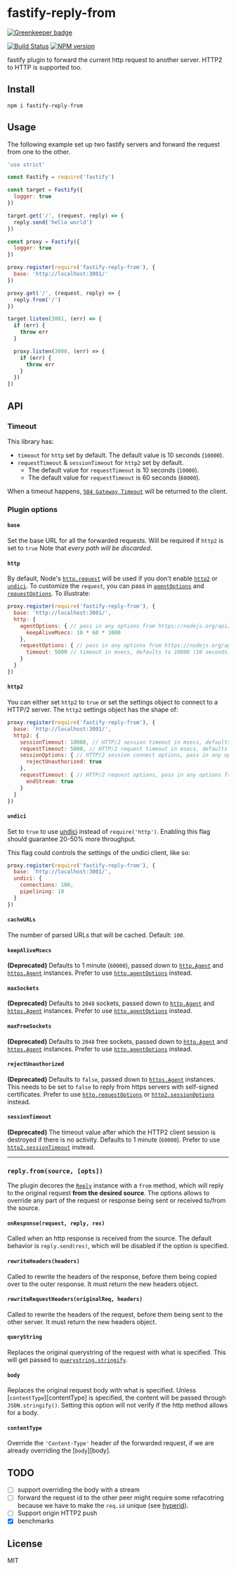 # fastify-reply-from

[![Greenkeeper badge](https://badges.greenkeeper.io/fastify/fastify-reply-from.svg)](https://greenkeeper.io/)

[![Build Status](https://travis-ci.org/fastify/fastify-reply-from.svg?branch=master)](https://travis-ci.org/fastify/fastify-reply-from)
[![NPM version](https://img.shields.io/npm/v/fastify-reply-from.svg?style=flat)](https://www.npmjs.com/package/fastify-reply-fromm)

fastify plugin to forward the current http request to another server.
HTTP2 to HTTP is supported too.

## Install

```
npm i fastify-reply-from
```

## Usage

The following example set up two fastify servers and forward the request
from one to the other.

```js
'use strict'

const Fastify = require('fastify')

const target = Fastify({
  logger: true
})

target.get('/', (request, reply) => {
  reply.send('hello world')
})

const proxy = Fastify({
  logger: true
})

proxy.register(require('fastify-reply-from'), {
  base: 'http://localhost:3001/'
})

proxy.get('/', (request, reply) => {
  reply.from('/')
})

target.listen(3001, (err) => {
  if (err) {
    throw err
  }

  proxy.listen(3000, (err) => {
    if (err) {
      throw err
    }
  })
})
```

## API

### Timeout

This library has:
- `timeout` for `http` set by default. The default value is 10 seconds (`10000`).
- `requestTimeout` & `sessionTimeout` for `http2` set by default.
  - The default value for `requestTimeout` is 10 seconds (`10000`).
  - The default value for `requestTimeout` is 60 seconds (`60000`).

When a timeout happens, [`504 Gateway Timeout`](https://developer.mozilla.org/en-US/docs/Web/HTTP/Status/504)
will be returned to the client.

### Plugin options

#### `base`

Set the base URL for all the forwarded requests. Will be required if `http2` is set to `true`
Note that _every path will be discarded_.

#### `http`
By default, Node's [`http.request`](https://nodejs.org/api/http.html#http_http_request_options_callback)
will be used if you don't enable [`http2`](#http2) or [`undici`](#undici). To customize the `request`,
you can pass in [`agentOptions`](https://nodejs.org/api/http.html#http_new_agent_options) and
[`requestOptions`](https://nodejs.org/api/http.html#http_http_request_options_callback). To illustrate:

```js
proxy.register(require('fastify-reply-from'), {
  base: 'http://localhost:3001/',
  http: {
    agentOptions: { // pass in any options from https://nodejs.org/api/http.html#http_new_agent_options
      keepAliveMsecs: 10 * 60 * 1000
    },
    requestOptions: { // pass in any options from https://nodejs.org/api/http.html#http_http_request_options_callback
      timeout: 5000 // timeout in msecs, defaults to 10000 (10 seconds)
    }
  }
})
```

#### `http2`
You can either set `http2` to `true` or set the settings object to connect to a HTTP/2 server.
The `http2` settings object has the shape of:

```js
proxy.register(require('fastify-reply-from'), {
  base: 'http://localhost:3001/',
  http2: {
    sessionTimeout: 10000, // HTTP/2 session timeout in msecs, defaults to 60000 (1 minute)
    requestTimeout: 5000, // HTTP/2 request timeout in msecs, defaults to 10000 (10 seconds)
    sessionOptions: { // HTTP/2 session connect options, pass in any options from https://nodejs.org/api/http2.html#http2_http2_connect_authority_options_listener
      rejectUnauthorized: true
    },
    requestTimeout: { // HTTP/2 request options, pass in any options from https://nodejs.org/api/http2.html#http2_clienthttp2session_request_headers_options
      endStream: true
    }
  }
})
```

#### `undici`
Set to `true` to use [undici](https://github.com/mcollina/undici)
instead of `require('http')`. Enabling this flag should guarantee
20-50% more throughput.

This flag could controls the settings of the undici client, like so:

```js
proxy.register(require('fastify-reply-from'), {
  base: 'http://localhost:3001/',
  undici: {
    connections: 100,
    pipelining: 10
  }
})
```

#### `cacheURLs`

The number of parsed URLs that will be cached. Default: `100`.

#### `keepAliveMsecs`

**(Deprecated)** Defaults to 1 minute (`60000`), passed down to [`http.Agent`][http-agent] and
[`https.Agent`][https-agent] instances. Prefer to use [`http.agentOptions`](#http) instead.

#### `maxSockets`

**(Deprecated)** Defaults to `2048` sockets, passed down to [`http.Agent`][http-agent] and
[`https.Agent`][https-agent] instances. Prefer to use [`http.agentOptions`](#http) instead.

#### `maxFreeSockets`

**(Deprecated)** Defaults to `2048` free sockets, passed down to [`http.Agent`][http-agent] and
[`https.Agent`][https-agent] instances. Prefer to use [`http.agentOptions`](#http) instead.

#### `rejectUnauthorized`

**(Deprecated)** Defaults to `false`, passed down to [`https.Agent`][https-agent] instances.
This needs to be set to `false` to reply from https servers with
self-signed certificates. Prefer to use [`http.requestOptions`](#http) or
[`http2.sessionOptions`](#http2) instead.

#### `sessionTimeout`

**(Deprecated)** The timeout value after which the HTTP2 client session is destroyed if there
is no activity. Defaults to 1 minute (`60000`). Prefer to use [`http2.sessionTimeout`](#http2) instead.

---

### `reply.from(source, [opts])`

The plugin decores the
[`Reply`](https://github.com/fastify/fastify/blob/master/docs/Reply.md)
instance with a `from` method, which will reply to the original request
__from the desired source__. The options allows to override any part of
the request or response being sent or received to/from the source.

#### `onResponse(request, reply, res)`

Called when an http response is received from the source.
The default behavior is `reply.send(res)`, which will be disabled if the
option is specified.

#### `rewriteHeaders(headers)`

Called to rewrite the headers of the response, before them being copied
over to the outer response.
It must return the new headers object.

#### `rewriteRequestHeaders(originalReq, headers)`

Called to rewrite the headers of the request, before them being sent to the other server.
It must return the new headers object.

#### `queryString`

Replaces the original querystring of the request with what is specified.
This will get passed to
[`querystring.stringify`](https://nodejs.org/api/querystring.html#querystring_querystring_stringify_obj_sep_eq_options).

#### `body`

Replaces the original request body with what is specified. Unless
[`contentType`][contentType] is specified, the content will be passed
through `JSON.stringify()`.
Setting this option will not verify if the http method allows for a body.

#### `contentType`

Override the `'Content-Type'` header of the forwarded request, if we are
already overriding the [`body`][body].

## TODO

* [ ] support overriding the body with a stream
* [ ] forward the request id to the other peer might require some
      refacotring because we have to make the `req.id` unique
      (see [hyperid](http://npm.im/hyperid)).
* [ ] Support origin HTTP2 push
* [x] benchmarks

## License

MIT

[http-agent]: https://nodejs.org/api/http.html#http_new_agent_options
[https-agent]: https://nodejs.org/api/https.html#https_class_https_agent
